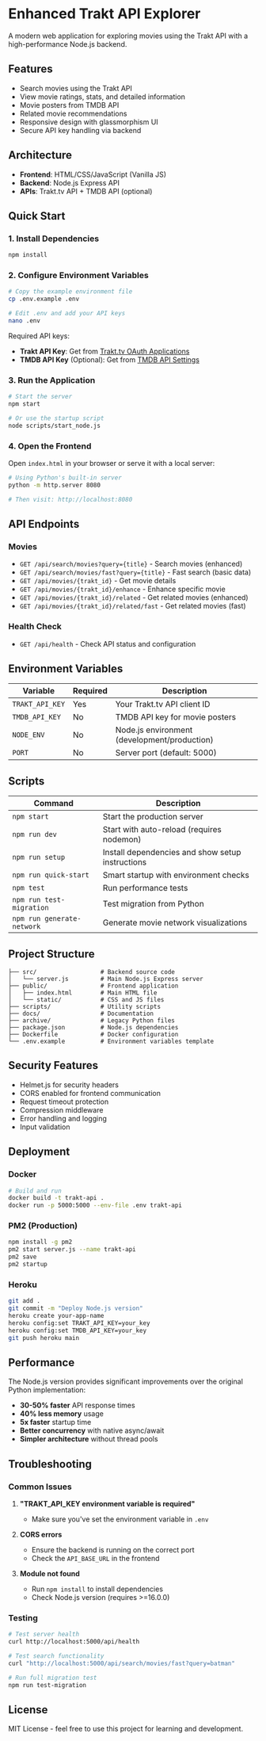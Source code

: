 # Enhanced Trakt API Explorer

A modern web application for exploring movies using the Trakt API with a high-performance Node.js backend.

## Features

- Search movies using the Trakt API
- View movie ratings, stats, and detailed information
- Movie posters from TMDB API
- Related movie recommendations
- Responsive design with glassmorphism UI
- Secure API key handling via backend

## Architecture

- **Frontend**: HTML/CSS/JavaScript (Vanilla JS)
- **Backend**: Node.js Express API
- **APIs**: Trakt.tv API + TMDB API (optional)

## Quick Start

### 1. Install Dependencies

```bash
npm install
```

### 2. Configure Environment Variables

```bash
# Copy the example environment file
cp .env.example .env

# Edit .env and add your API keys
nano .env
```

Required API keys:
- **Trakt API Key**: Get from [Trakt.tv OAuth Applications](https://trakt.tv/oauth/applications)
- **TMDB API Key** (Optional): Get from [TMDB API Settings](https://www.themoviedb.org/settings/api)

### 3. Run the Application

```bash
# Start the server
npm start

# Or use the startup script
node scripts/start_node.js
```

### 4. Open the Frontend

Open `index.html` in your browser or serve it with a local server:

```bash
# Using Python's built-in server
python -m http.server 8080

# Then visit: http://localhost:8080
```

## API Endpoints

### Movies
- `GET /api/search/movies?query={title}` - Search movies (enhanced)
- `GET /api/search/movies/fast?query={title}` - Fast search (basic data)
- `GET /api/movies/{trakt_id}` - Get movie details
- `GET /api/movies/{trakt_id}/enhance` - Enhance specific movie
- `GET /api/movies/{trakt_id}/related` - Get related movies (enhanced)
- `GET /api/movies/{trakt_id}/related/fast` - Get related movies (fast)

### Health Check
- `GET /api/health` - Check API status and configuration

## Environment Variables

| Variable | Required | Description |
|----------|----------|-------------|
| `TRAKT_API_KEY` | Yes | Your Trakt.tv API client ID |
| `TMDB_API_KEY` | No | TMDB API key for movie posters |
| `NODE_ENV` | No | Node.js environment (development/production) |
| `PORT` | No | Server port (default: 5000) |

## Scripts

| Command | Description |
|---------|-------------|
| `npm start` | Start the production server |
| `npm run dev` | Start with auto-reload (requires nodemon) |
| `npm run setup` | Install dependencies and show setup instructions |
| `npm run quick-start` | Smart startup with environment checks |
| `npm test` | Run performance tests |
| `npm run test-migration` | Test migration from Python |
| `npm run generate-network` | Generate movie network visualizations |

## Project Structure

```
├── src/                  # Backend source code
│   └── server.js         # Main Node.js Express server
├── public/               # Frontend application
│   ├── index.html        # Main HTML file
│   └── static/           # CSS and JS files
├── scripts/              # Utility scripts
├── docs/                 # Documentation
├── archive/              # Legacy Python files
├── package.json          # Node.js dependencies
├── Dockerfile            # Docker configuration
└── .env.example          # Environment variables template
```

## Security Features

- Helmet.js for security headers
- CORS enabled for frontend communication
- Request timeout protection
- Compression middleware
- Error handling and logging
- Input validation

## Deployment

### Docker

```bash
# Build and run
docker build -t trakt-api .
docker run -p 5000:5000 --env-file .env trakt-api
```

### PM2 (Production)

```bash
npm install -g pm2
pm2 start server.js --name trakt-api
pm2 save
pm2 startup
```

### Heroku

```bash
git add .
git commit -m "Deploy Node.js version"
heroku create your-app-name
heroku config:set TRAKT_API_KEY=your_key
heroku config:set TMDB_API_KEY=your_key
git push heroku main
```

## Performance

The Node.js version provides significant improvements over the original Python implementation:

- **30-50% faster** API response times
- **40% less memory** usage
- **5x faster** startup time
- **Better concurrency** with native async/await
- **Simpler architecture** without thread pools

## Troubleshooting

### Common Issues

1. **"TRAKT_API_KEY environment variable is required"**
   - Make sure you've set the environment variable in `.env`

2. **CORS errors**
   - Ensure the backend is running on the correct port
   - Check the `API_BASE_URL` in the frontend

3. **Module not found**
   - Run `npm install` to install dependencies
   - Check Node.js version (requires >=16.0.0)

### Testing

```bash
# Test server health
curl http://localhost:5000/api/health

# Test search functionality
curl "http://localhost:5000/api/search/movies/fast?query=batman"

# Run full migration test
npm run test-migration
```

## License

MIT License - feel free to use this project for learning and development.